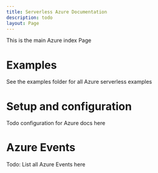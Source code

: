 ```yaml
---
title: Serverless Azure Documentation
description: todo
layout: Page
---
```


This is the main Azure index Page


# Examples

See the examples folder for all Azure serverless examples

# Setup and configuration

Todo configuration for Azure docs here

# Azure Events

Todo: List all Azure Events here
